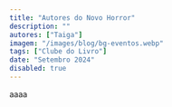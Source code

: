 ```yaml
---
title: "Autores do Novo Horror"
description: ""
autores: ["Taiga"]
imagem: "/images/blog/bg-eventos.webp"
tags: ["Clube do Livro"]
date: "Setembro 2024"
disabled: true
---
```


aaaa
